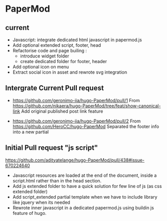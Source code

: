 # PaperMod


## current

- Javascript: integrate dedicated html javascript in papermod.js
- Add optional extended script, footer, head
- Refactorise code and page builing :
  - introduce widget folder
  - create dedicated folder for footer, header
- Add optional icon on menu
- Extract social icon in asset and rewrote svg integration

## Intergrate Current Pull request

- https://github.com/geronimo-iia/hugo-PaperMod/pull/1
  From https://github.com/nikaera/hugo-PaperMod/tree/feat/show-canonical-link
  Add original published post link feature

- https://github.com/geronimo-iia/hugo-PaperMod/pull/2
  From https://github.com/HeroCC/hugo-PaperMod
  Separated the footer info into a new partial

##  Initial Pull request "js script"

https://github.com/adityatelange/hugo-PaperMod/pull/438#issue-670224640

- Javascript resources are loaded at the end of the document, inside a script.html rather than in the head section.
- Add js extended folder to have a quick solution for few line of js (as css extended folder)
- Add script_extended partial template when we have to include library like jquery when its needed
- Rewrote inner javascript in a dedicated papermod.js using buildin js feature of hugo. 
